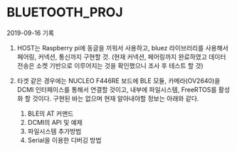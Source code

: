 # BLUETOOTH_PROJ

2019-09-16 기록

1. HOST는 Raspberry pi에 동글을 끼워서 사용하고, bluez 라이브러리를 사용해서 페어링, 커넥션, 통신까지 구현할 것.
   (현재 커넥션, 페어링까지 완료하였고 데이터 전송은 소켓 기반으로 이루어지는 것을 확인했으니 조사 후 테스트 할 것)

2. 타겟 같은 경우에는 NUCLEO F446RE 보드에 BLE 모듈, 카메라(OV2640)을 DCMI 인터페이스를 통해서 연결할 것이고, 내부에 파일시스템, FreeRTOS를 활성화 할 것이다.
   구현된 바는 없으며 현재 알아내야할 정보는 아래와 같다.

   1) BLE의 AT 커맨드
   2) DCMI의 API 및 예제
   3) 파일시스템 추가방법
   4) Serial을 이용한 디버깅 방법
